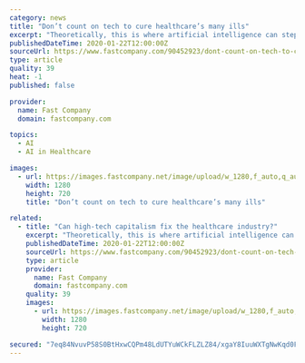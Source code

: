 ```yaml
---
category: news
title: "Don’t count on tech to cure healthcare’s many ills"
excerpt: "Theoretically, this is where artificial intelligence can step in. Lots of startups and large tech companies are working on software that will make sense of all the various data inputs. The idea is that AI will analyze patient data and offer suggestions for diagnosis or treatment. But Madara warned that healthcare providers should be sure to ..."
publishedDateTime: 2020-01-22T12:00:00Z
sourceUrl: https://www.fastcompany.com/90452923/dont-count-on-tech-to-cure-healthcares-many-ills
type: article
quality: 39
heat: -1
published: false

provider:
  name: Fast Company
  domain: fastcompany.com

topics:
  - AI
  - AI in Healthcare

images:
  - url: https://images.fastcompany.net/image/upload/w_1280,f_auto,q_auto,fl_lossy/wp-cms/uploads/2020/01/p-2-healthcare.jpg
    width: 1280
    height: 720
    title: "Don’t count on tech to cure healthcare’s many ills"

related:
  - title: "Can high-tech capitalism fix the healthcare industry?"
    excerpt: "Theoretically, this is where artificial intelligence can step in. Lots of startups and large tech companies are working on software that will make sense of all the various data inputs. The idea is that AI will analyze patient data and offer suggestions for diagnosis or treatment. But Madara warned that healthcare providers should be sure to ..."
    publishedDateTime: 2020-01-22T12:00:00Z
    sourceUrl: https://www.fastcompany.com/90452923/dont-count-on-tech-to-cure-healthcares-many-ills?partner=feedburner
    type: article
    provider:
      name: Fast Company
      domain: fastcompany.com
    quality: 39
    images:
      - url: https://images.fastcompany.net/image/upload/w_1280,f_auto,q_auto,fl_lossy/wp-cms/uploads/2020/01/p-2-healthcare.jpg
        width: 1280
        height: 720

secured: "7eq84NvuvP58S0BtHxwCQPm48LdUTYuWCkFLZLZ84/xgaY8IuuWXTgNwKqd0FiMO62JLDg+cTZ5tfu2ecPK0EmsvCsXu6URoZfEe4RnkBttT3lZWTzRDQ0nhu421YIPF09lkQ1qv/LTu0TQR160YiD6rQeYKGOv8Q/Zgr+BcEqQI8V63p69MGjcOsm85rBNx7Z/EZ3l7ZyznODXQ84Nw9BFSib9L6KoaM+w4PNSpXyKieUDTQg+Svp+HXKj0EHTT/WUSqByjZtg5+oqdBOzVtK2ciKczNVgAroIAQy2Rh7+DuO1rcvuXKIG0pd2httSz6PQaC90MOdcAUOWMNTURT2/ycdqMOzEuO6H/Y854QAIedFj+TZ/p5jOLQfysC7BOVK/80DeRllJwRBkd2hX2+CdF+GxJ3fcQ79sgR5VDcGAIxrdjelSMH3v6tjHt9ibYNjexoAjANmh5v9nJRYv7zg==;4KuEAwFgx4WL8LkOqvUkdw=="
---
```


